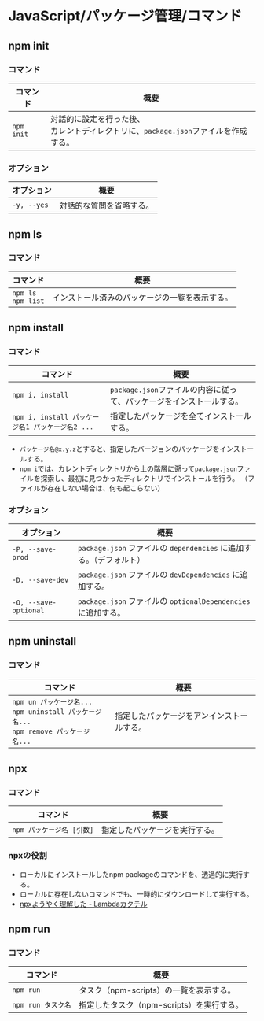 # JavaScript/パッケージ管理/コマンド

## npm init

### コマンド

| コマンド   | 概要                                                         |
| ---------- | ------------------------------------------------------------ |
| `npm init` | 対話的に設定を行った後、<br />カレントディレクトリに、`package.json`ファイルを作成する。 |

### オプション

| オプション  | 概要                     |
| ----------- | ------------------------ |
| `-y, --yes` | 対話的な質問を省略する。 |

## npm ls

### コマンド

| コマンド                 | 概要                                           |
| ------------------------ | ---------------------------------------------- |
| `npm ls`<br />`npm list` | インストール済みのパッケージの一覧を表示する。 |

## npm install

### コマンド

| コマンド                                         | 概要                                                         |
| ------------------------------------------------ | ------------------------------------------------------------ |
| `npm i, install`                                 | `package.json`ファイルの内容に従って、パッケージをインストールする。 |
| `npm i, install パッケージ名1 パッケージ名2 ...` | 指定したパッケージを全てインストールする。                   |

- `パッケージ名@x.y.z`とすると、指定したバージョンのパッケージをインストールする。
- `npm i`では、カレントディレクトリから上の階層に遡って`package.json`ファイルを探索し、最初に見つかったディレクトリでインストールを行う。
  （ファイルが存在しない場合は、何も起こらない）

### オプション

| オプション             | 概要                                                         |
| --------------------- | ------------------------------------------------------------ |
| `-P, --save-prod`     | `package.json` ファイルの `dependencies` に追加する。（デフォルト） |
| `-D, --save-dev`      | `package.json` ファイルの `devDependencies` に追加する。     |
| `-O, --save-optional` | `package.json` ファイルの `optionalDependencies` に追加する。 |

## npm uninstall

### コマンド

| コマンド                                                     | 概要                                       |
| ------------------------------------------------------------ | ------------------------------------------ |
| `npm un パッケージ名...`<br />`npm uninstall パッケージ名...`<br />`npm remove パッケージ名...` | 指定したパッケージをアンインストールする。 |

## npx

### コマンド

| コマンド                  | 概要                           |
| ------------------------- | ------------------------------ |
| `npm パッケージ名 [引数]` | 指定したパッケージを実行する。 |

### npxの役割

- ローカルにインストールしたnpm packageのコマンドを、透過的に実行する。
- ローカルに存在しないコマンドでも、一時的にダウンロードして実行する。
- [npxようやく理解した - Lambdaカクテル](https://blog.3qe.us/entry/2019/10/17/150753)

## npm run

### コマンド

| コマンド           | 概要                                      |
| ------------------ | ----------------------------------------- |
| `npm run`          | タスク（npm-scripts）の一覧を表示する。   |
| `npm run タスク名` | 指定したタスク（npm-scripts）を実行する。 |
